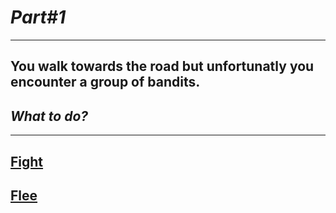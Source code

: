 # *Part#1*

---

## You walk towards the road but unfortunatly you encounter a group of bandits.
## _What to do?_

---

## [Fight](../choice1a/scene5a.md)

## [Flee](../endings/bad/end11a.md)